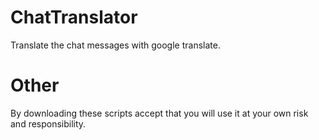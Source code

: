 ChatTranslator
===========
Translate the chat messages with google translate.




Other
===========
By downloading these scripts accept that you will use it at your own risk and responsibility.
